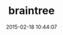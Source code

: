 ---
layout: post
title:  "braintree"
repo:   "braintree/braintree_ruby"
date:   2015-02-18 10:44:07
gemurl: http://www.braintreepayments.com/
---